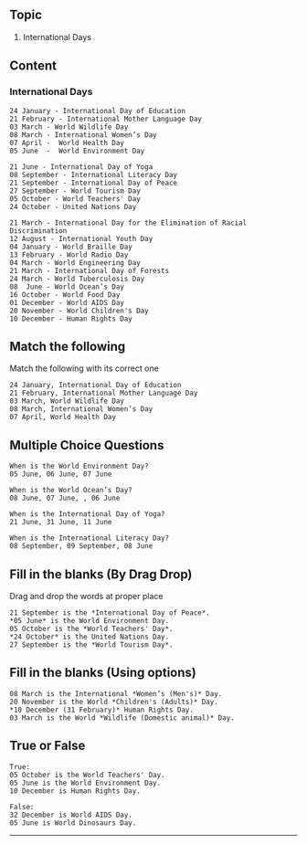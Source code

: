 ## Topic

1. International Days


## Content

### International Days


```
24 January - International Day of Education
21 February - International Mother Language Day 
03 March - World Wildlife Day
08 March - International Women’s Day 
07 April -  World Health Day 
05 June  -  World Environment Day

21 June - International Day of Yoga 
08 September - International Literacy Day 
21 September - International Day of Peace 
27 September - World Tourism Day
05 October - World Teachers' Day 
24 October - United Nations Day
```

```
21 March - International Day for the Elimination of Racial Discrimination
12 August - International Youth Day
04 January - World Braille Day 
13 February - World Radio Day
04 March - World Engineering Day
21 March - International Day of Forests 
24 March - World Tuberculosis Day
08  June - World Ocean’s Day
16 October - World Food Day 
01 December - World AIDS Day
20 November - World Children's Day 
10 December - Human Rights Day
```


## Match the following

Match the following with its correct one

```
24 January, International Day of Education
21 February, International Mother Language Day 
03 March, World Wildlife Day
08 March, International Women’s Day 
07 April, World Health Day 
```

## Multiple Choice Questions

```
When is the World Environment Day?
05 June, 06 June, 07 June

When is the World Ocean’s Day?
08 June, 07 June, , 06 June

When is the International Day of Yoga? 
21 June, 31 June, 11 June

When is the International Literacy Day?
08 September, 09 September, 08 June

```

## Fill in the blanks (By Drag Drop)

Drag and drop the words at proper place

```
21 September is the *International Day of Peace*.
*05 June* is the World Environment Day.
05 October is the *World Teachers' Day*.
*24 October* is the United Nations Day.
27 September is the *World Tourism Day*.
```

## Fill in the blanks (Using options)

```
08 March is the International *Women’s (Men's)* Day.
20 November is the World *Children's (Adults)* Day.
*10 December (31 February)* Human Rights Day.
03 March is the World *Wildlife (Domestic animal)* Day.
```

## True or False

```
True:
05 October is the World Teachers' Day.
05 June is the World Environment Day.
10 December is Human Rights Day. 
 
False:
32 December is World AIDS Day.
05 June is World Dinosaurs Day.
```

******************************************************************************************************************************************************************************


















































